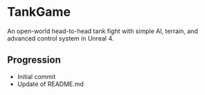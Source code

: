 # TankGame
An open-world head-to-head tank fight with simple AI, terrain, and advanced control system in Unreal 4.
## Progression
* Initial commit
* Update of README.md
